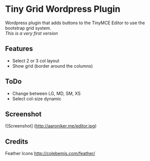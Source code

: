 # Tiny Grid Wordpress Plugin
Wordpress plugin that adds buttons to the TinyMCE Editor to use the bootstrap grid system.<br>
*This is a very first version*

## Features

* Select 2 or 3 col layout
* Show grid (border around the columns)

## ToDo

* Change between LG, MD, SM, XS
* Select col-size dynamic

## Screenshot

![Screenshot] (http://aaroniker.me/editor.jpg)

## Credits

Feather Icons http://colebemis.com/feather/
